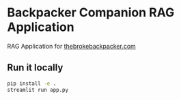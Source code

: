 # Backpacker Companion RAG Application

RAG Application for [thebrokebackpacker.com](https://thebrokebackpacker.com)

## Run it locally

```sh
pip install -e .
streamlit run app.py
```
